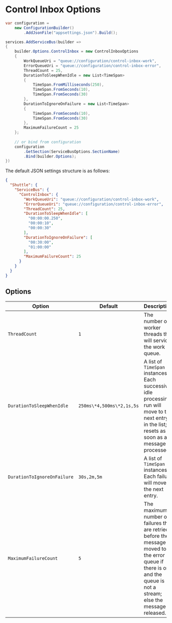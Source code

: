 # Control Inbox Options

```c#
var configuration = 
    new ConfigurationBuilder()
        .AddJsonFile("appsettings.json").Build();

services.AddServiceBus(builder => 
{
    builder.Options.ControlInbox = new ControlInboxOptions
    {
        WorkQueueUri = "queue://configuration/control-inbox-work",
        ErrorQueueUri = "queue://configuration/control-inbox-error",
        ThreadCount = 25,
        DurationToSleepWhenIdle = new List<TimeSpan>
        {
            TimeSpan.FromMilliseconds(250),
            TimeSpan.FromSeconds(10),
            TimeSpan.FromSeconds(30)
        },
        DurationToIgnoreOnFailure = new List<TimeSpan>
        {
            TimeSpan.FromSeconds(10),
            TimeSpan.FromSeconds(30)
        },
        MaximumFailureCount = 25
    };
    
    // or bind from configuration
    configuration
        .GetSection(ServiceBusOptions.SectionName)
        .Bind(builder.Options);
})
```

The default JSON settings structure is as follows:

```json
{
  "Shuttle": {
    "ServiceBus": {
      "ControlInbox": {
        "WorkQueueUri": "queue://configuration/control-inbox-work",
        "ErrorQueueUri": "queue://configuration/control-inbox-error",
        "ThreadCount": 25,
        "DurationToSleepWhenIdle": [
          "00:00:00.250",
          "00:00:10",
          "00:00:30"
        ],
        "DurationToIgnoreOnFailure": [
          "00:30:00",
          "01:00:00"
        ],
        "MaximumFailureCount": 25
      }
    }
  }
}
```

## Options

| Option | Default | Description |
| --- | --- | --- |
| `ThreadCount` | `1` | The number of worker threads that will service the work queue. |
| `DurationToSleepWhenIdle` | `250ms\*4,500ms\*2,1s,5s` | A list of `TimeSpan` instances.  Each successive idle processing run will move to the next entry in the list; resets as soon as a message is processed. |
| `DurationToIgnoreOnFailure` | `30s,2m,5m` | A list of `TimeSpan` instances.  Each failure will move to the next entry. |
| `MaximumFailureCount` | `5` | The maximum number of failures that are retried before the message is moved to the error queue if there is one and the queue is not a stream; else the message is released. |
